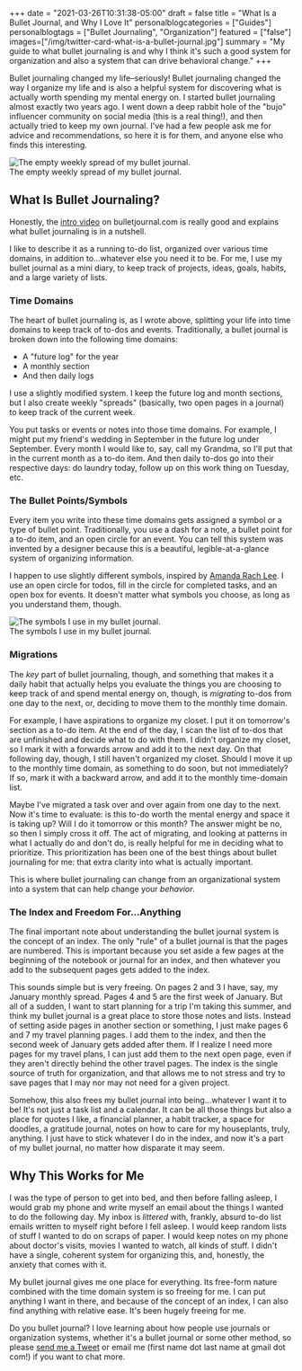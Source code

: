 +++
date = "2021-03-26T10:31:38-05:00"
draft = false
title = "What Is a Bullet Journal, and Why I Love It"
personalblogcategories = ["Guides"]
personalblogtags = ["Bullet Journaling", "Organization"]
featured = ["false"]
images=["/img/twitter-card-what-is-a-bullet-journal.jpg"]
summary = "My guide to what bullet journaling is and why I think it's such a good system for organization and also a system that can drive behavioral change."
+++

Bullet journaling changed my life–seriously! Bullet journaling changed the way I organize my life and is also a helpful system for discovering what is actually worth spending my mental energy on. I started bullet journaling almost exactly two years ago. I went down a deep rabbit hole of the "bujo" influencer community on social media (this is a real thing!), and then actually tried to keep my own journal. I've had a few people ask me for advice and recommendations, so here it is for them, and anyone else who finds this interesting.

<div class="text-center inline-image-container">
  <img src="/img/twitter-card-what-is-a-bullet-journal.jpg" alt="The empty weekly spread of my bullet journal." class="img-responsive img-center"></img>
  <div class="caption-container">
    <div class="inline-image-caption">The empty weekly spread of my bullet journal.</div>
  </div>
</div>

## What Is Bullet Journaling?

Honestly, the [intro video](https://bulletjournal.com/pages/learn) on bulletjournal.com is really good and explains what bullet journaling is in a nutshell.

I like to describe it as a running to-do list, organized over various time domains, in addition to...whatever else you need it to be. For me, I use my bullet journal as a mini diary, to keep track of projects, ideas, goals, habits, and a large variety of lists.

### Time Domains

The heart of bullet journaling is, as I wrote above, splitting your life into time domains to keep track of to-dos and events. Traditionally, a bullet journal is broken down into the following time domains:

- A "future log" for the year
- A monthly section
- And then daily logs

I use a slightly modified system. I keep the future log and month sections, but I also create weekly "spreads" (basically, two open pages in a journal) to keep track of the current week.

You put tasks or events or notes into those time domains. For example, I might put my friend's wedding in September in the future log under September. Every month I would like to, say, call my Grandma, so I'll put that in the current month as a to-do item. And then daily to-dos go into their respective days: do laundry today, follow up on this work thing on Tuesday, etc.

### The Bullet Points/Symbols

Every item you write into these time domains gets assigned a symbol or a type of bullet point. Traditionally, you use a dash for a note, a bullet point for a to-do item, and an open circle for an event. You can tell this system was invented by a designer because this is a beautiful, legible-at-a-glance system of organizing information.

I happen to use slightly different symbols, inspired by [Amanda Rach Lee](https://www.instagram.com/amandarachlee/). I use an open circle for todos, fill in the circle for completed tasks, and an open box for events. It doesn't matter what symbols you choose, as long as you understand them, though.

<div class="text-center inline-image-container">
  <img src="/img/my-bullet-journal-key.jpg" alt="The symbols I use in my bullet journal." class="img-responsive img-center"></img>
  <div class="caption-container">
    <div class="inline-image-caption">The symbols I use in my bullet journal.</div>
  </div>
</div>

### Migrations

The _key_ part of bullet journaling, though, and something that makes it a daily habit that actually helps you evaluate the things you are choosing to keep track of and spend mental energy on, though, is _migrating_ to-dos from one day to the next, or, deciding to move them to the monthly time domain.

For example, I have aspirations to organize my closet. I put it on tomorrow's section as a to-do item. At the end of the day, I scan the list of to-dos that are unfinished and decide what to do with them. I didn't organize my closet, so I mark it with a forwards arrow and add it to the next day. On that following day, though, I still haven't organized my closet. Should I move it up to the monthly time domain, as something to do soon, but not immediately? If so, mark it with a backward arrow, and add it to the monthly time-domain list.

Maybe I've migrated a task over and over again from one day to the next. Now it's time to evaluate: is this to-do worth the mental energy and space it is taking up? Will I do it tomorrow or this month? The answer might be no, so then I simply cross it off. The act of migrating, and looking at patterns in what I actually do and don't do, is really helpful for me in deciding what to prioritize. This prioritization has been one of the best things about bullet journaling for me: that extra clarity into what is actually important.

This is where bullet journaling can change from an organizational system into a system that can help change your _behavior_.

### The Index and Freedom For...Anything

The final important note about understanding the bullet journal system is the concept of an index. The only "rule" of a bullet journal is that the pages are numbered. This is important because you set aside a few pages at the beginning of the notebook or journal for an index, and then whatever you add to the subsequent pages gets added to the index.

This sounds simple but is very freeing. On pages 2 and 3 I have, say, my January monthly spread. Pages 4 and 5 are the first week of January. But all of a sudden, I want to start planning for a trip I'm taking this summer, and think my bullet journal is a great place to store those notes and lists. Instead of setting aside pages in another section or something, I just make pages 6 and 7 my travel planning pages. I add them to the index, and then the second week of January gets added after them. If I realize I need more pages for my travel plans, I can just add them to the next open page, even if they aren't directly behind the other travel pages. The index is the single source of truth for organization, and that allows me to not stress and try to save pages that I may nor may not need for a given project.

Somehow, this also frees my bullet journal into being...whatever I want it to be! It's not just a task list and a calendar. It can be all those things but also a place for quotes I like, a financial planner, a habit tracker, a space for doodles, a gratitude journal, notes on how to care for my houseplants, truly, anything. I just have to stick whatever I do in the index, and now it's a part of my bullet journal, no matter how disparate it may seem.

## Why This Works for Me

I was the type of person to get into bed, and then before falling asleep, I would grab my phone and write myself an email about the things I wanted to do the following day. My inbox is _littered_ with, frankly, absurd to-do list emails written to myself right before I fell asleep. I would keep random lists of stuff I wanted to do on scraps of paper. I would keep notes on my phone about doctor's visits, movies I wanted to watch, all kinds of stuff. I didn't have a single, coherent system for organizing this, and, honestly, the anxiety that comes with it.

My bullet journal gives me one place for everything. Its free-form nature combined with the time domain system is so freeing for me. I can put anything I want in there, and because of the concept of an index, I can also find anything with relative ease. It's been hugely freeing for me.

Do you bullet journal? I love learning about how people use journals or organization systems, whether it's a bullet journal or some other method, so please [send me a Tweet](https://twitter.com/lieblhan) or email me (first name dot last name at gmail dot com!) if you want to chat more.
